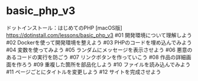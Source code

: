 # basic_php_v3
ドットインストール：はじめてのPHP [macOS版]
https://dotinstall.com/lessons/basic_php_v3
 #01 開発環境について理解しよう
 #02 Dockerを使って開発環境を整えよう
 #03 PHPのコードを埋め込んでみよう
 #04 変数を使ってみよう
 #05 ランダムにメッセージを表示させよう
 #06 悪意のあるコードの実行を防ごう
 #07 リンクボタンを作っていこう
 #08 作品の詳細画面を作ろう
 #09 重複した箇所を部品化しよう
 #10 ファイルを読み込んでみよう
 #11 ページごとにタイトルを変更しよう
 #12 サイトを完成させよう
